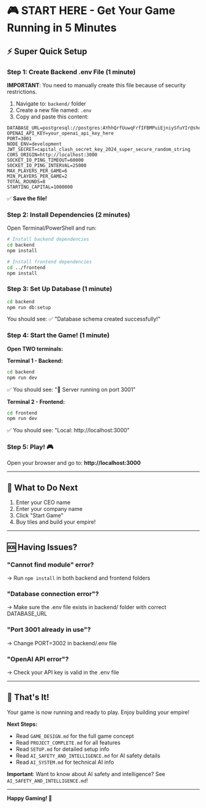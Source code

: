 # 🎮 START HERE - Get Your Game Running in 5 Minutes

## ⚡ Super Quick Setup

### Step 1: Create Backend .env File (1 minute)

**IMPORTANT**: You need to manually create this file because of security restrictions.

1. Navigate to: `backend/` folder
2. Create a new file named: `.env`
3. Copy and paste this content:

```env
DATABASE_URL=postgresql://postgres:AYhhQrfUuwqFrfIFBMPuiEjniySfuYIr@shortline.proxy.rlwy.net:40619/railway
OPENAI_API_KEY=your_openai_api_key_here
PORT=3001
NODE_ENV=development
JWT_SECRET=capital_clash_secret_key_2024_super_secure_random_string
CORS_ORIGIN=http://localhost:3000
SOCKET_IO_PING_TIMEOUT=60000
SOCKET_IO_PING_INTERVAL=25000
MAX_PLAYERS_PER_GAME=6
MIN_PLAYERS_PER_GAME=2
TOTAL_ROUNDS=8
STARTING_CAPITAL=1000000
```

✅ **Save the file!**

### Step 2: Install Dependencies (2 minutes)

Open Terminal/PowerShell and run:

```bash
# Install backend dependencies
cd backend
npm install

# Install frontend dependencies
cd ../frontend
npm install
```

### Step 3: Set Up Database (1 minute)

```bash
cd backend
npm run db:setup
```

You should see: ✅ "Database schema created successfully!"

### Step 4: Start the Game! (1 minute)

**Open TWO terminals:**

**Terminal 1 - Backend:**
```bash
cd backend
npm run dev
```
✅ You should see: "🚀 Server running on port 3001"

**Terminal 2 - Frontend:**
```bash
cd frontend
npm run dev
```
✅ You should see: "Local: http://localhost:3000"

### Step 5: Play! 🎮

Open your browser and go to: **http://localhost:3000**

---

## 🎯 What to Do Next

1. Enter your CEO name
2. Enter your company name
3. Click "Start Game"
4. Buy tiles and build your empire!

---

## 🆘 Having Issues?

### "Cannot find module" error?
→ Run `npm install` in both backend and frontend folders

### "Database connection error"?
→ Make sure the .env file exists in backend/ folder with correct DATABASE_URL

### "Port 3001 already in use"?
→ Change PORT=3002 in backend/.env file

### "OpenAI API error"?
→ Check your API key is valid in the .env file

---

## 🎉 That's It!

Your game is now running and ready to play. Enjoy building your empire!

**Next Steps:**
- Read `GAME_DESIGN.md` for the full game concept
- Read `PROJECT_COMPLETE.md` for all features
- Read `SETUP.md` for detailed setup info
- Read `AI_SAFETY_AND_INTELLIGENCE.md` for AI safety details
- Read `AI_SYSTEM.md` for technical AI info

**Important**: Want to know about AI safety and intelligence? See `AI_SAFETY_AND_INTELLIGENCE.md`!

---

**Happy Gaming! 💼**

